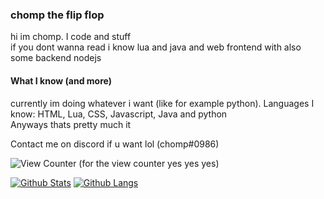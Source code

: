 ### chomp the flip flop

hi im chomp. I code and stuff <br>
if you dont wanna read i know lua and java and web frontend with also some backend nodejs <br>
#### What I know (and more)

currently im doing whatever i want (like for example python). 
Languages I know: HTML, Lua, CSS, Javascript, Java and python <br>
Anyways thats pretty much it <br>

Contact me on discord if u want lol (chomp#0986)

<img src="https://komarev.com/ghpvc/?username=ChompChompDead&style=flat-square" alt="View Counter"/> (for the view counter yes yes yes)

[![Github Stats](https://github-readme-stats.vercel.app/api?username=ChompChompDead&show_icons=true&theme=tokyonight)](https://github.com/anuraghazra/github-readme-stats)
[![Github Langs](https://github-readme-stats.vercel.app/api/top-langs/?username=ChompChompDead&show_icons=true&theme=tokyonight&layout=compact&langs_count=10)](https://github.com/anuraghazra/github-readme-stats)
